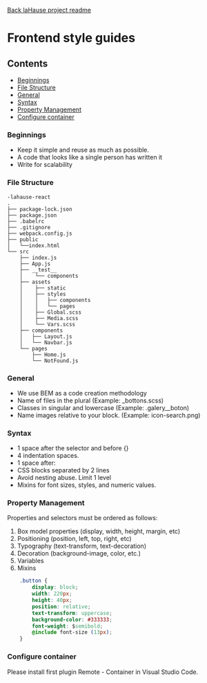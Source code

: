 [Back laHause project readme ](../README.md)

# Frontend style guides

## Contents

-   [Beginnings](#beginnings)
-   [File Structure](#file-structure)
-   [General](#general)
-   [Syntax](#syntax)
-   [Property Management](#property-management)
-   [Configure container](#configure-container)

### Beginnings
* Keep it simple and reuse as much as possible.
* A code that looks like a single person has written it
* Write for scalability
### File Structure

```
-lahause-react
.
├── package-lock.json
├── package.json
├── .babelrc
├── .gitignore
├── webpack.config.js
├── public
│   └──index.html
└── src
    ├── index.js
    ├── App.js
    ├── __test__
    │    └── components
    ├── assets
    │    ├── static
    │    ├── styles 
    │    │   ├── components
    │    │   └── pages
    │    ├── Global.scss 
    │    ├── Media.scss         
    │    └── Vars.scss    
    ├── components
    │   ├── Layout.js
    │   └── Navbar.js
    └── pages
        ├── Home.js
        └── NotFound.js

```
### General

* We use BEM as a code creation methodology
* Name of files in the plural (Example: _bottons.scss)
* Classes in singular and lowercase (Example: .galery__boton)
* Name images relative to your block. (Example: icon-search.png)

### Syntax

* 1 space after the selector and before {}
* 4 indentation spaces.
* 1 space after:
* CSS blocks separated by 2 lines
* Avoid nesting abuse. Limit 1 level
* Mixins for font sizes, styles, and numeric values.

### Property Management

Properties and selectors must be ordered as follows:
1. Box model properties (display, width, height, margin, etc)
2. Positioning (position, left, top, right, etc)
3. Typography (text-transform, text-decoration)
4. Decoration (background-image, color, etc.)
5. Variables
6. Mixins

```css
    .button {
        display: block;
        width: 220px;
        height: 40px;
        position: relative;
        text-transform: uppercase;
        background-color: #333333;
        font-weight: $semibold;
        @include font-size (13px);
    }


```
### Configure container

Please install first plugin Remote - Container in Visual Studio Code. 
